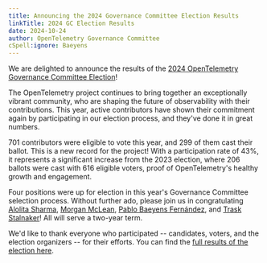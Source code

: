```yaml
---
title: Announcing the 2024 Governance Committee Election Results
linkTitle: 2024 GC Election Results
date: 2024-10-24
author: OpenTelemetry Governance Committee
cSpell:ignore: Baeyens
---
```


We are delighted to announce the results of the
[2024 OpenTelemetry Governance Committee Election](https://github.com/open-telemetry/community/blob/main/elections/2024/governance-committee-election.md)!

The OpenTelemetry project continues to bring together an exceptionally vibrant
community, who are shaping the future of observability with their contributions.
This year, active contributors have shown their commitment again by
participating in our election process, and they've done it in great numbers.

701 contributors were eligible to vote this year, and 299 of them cast their
ballot. This is a new record for the project! With a participation rate of 43%,
it represents a significant increase from the 2023 election, where 206 ballots
were cast with 616 eligible voters, proof of OpenTelemetry's healthy growth and
engagement.

Four positions were up for election in this year's Governance Committee
selection process. Without further ado, please join us in congratulating
[Alolita Sharma](https://github.com/alolita),
[Morgan McLean](https://github.com/mtwo),
[Pablo Baeyens Fernández](https://github.com/mx-psi), and
[Trask Stalnaker](https://github.com/trask)! All will serve a two-year term.

We'd like to thank everyone who participated -- candidates, voters, and the
election organizers -- for their efforts. You can find the
[full results of the election here](https://vote.heliosvoting.org/helios/elections/176e7ca8-647d-11ef-9b9a-2a30e2a223da/view).
